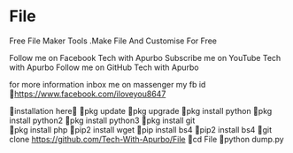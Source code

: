 # File
Free File Maker Tools .Make File And Customise For Free



Follow me on Facebook Tech with Apurbo
Subscribe me on YouTube Tech with Apurbo
Follow me on GitHub Tech with Apurbo 

for more information inbox me on massenger
my fb id 🔗https://www.facebook.com/iloveyou8647



🌿installation here🌿
🔗pkg update
🔗pkg upgrade
🔗pkg install python
🔗pkg install python2
🔗pkg install python3
🔗pkg install git  
🔗pkg install php
🔗pip2 install wget
🔗pip install bs4
🔗pip2 install bs4
🔗git clone https://github.com/Tech-With-Apurbo/File
🔗cd File
🔗python dump.py
